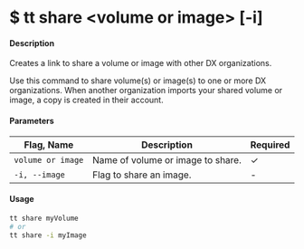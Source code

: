 <h1 class="title">$ tt share &lt;volume or image&gt; [-i]</h1>

#### Description
Creates a link to share a volume or image with other DX organizations.

Use this command to share volume(s) or image(s) to one or more DX organizations. When another organization imports your shared volume or image, a copy is created in their account.


#### Parameters
| Flag, Name | Description | Required |
|---------|-------------|-------------|
| `volume or image`  | Name of volume or image to share.	     |  ✓ |
| `-i, --image` | Flag to share an image. | - |


#### Usage
```bash
tt share myVolume
# or
tt share -i myImage
```
